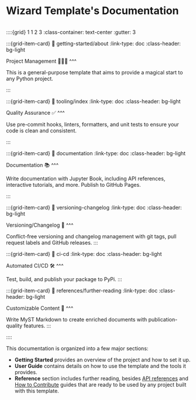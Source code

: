 # Wizard Template's Documentation

```{centered} _Let the wizard do the heavy lifting so you can focus on your craft_
```

::::{grid} 1 1 2 3
:class-container: text-center
:gutter: 3

:::{grid-item-card}
:link: getting-started/about
:link-type: doc
:class-header: bg-light

Project Management 🧙🏻‍♂️
^^^

This is a general-purpose template that aims to provide a magical start to any Python project.

:::

:::{grid-item-card}
:link: tooling/index
:link-type: doc
:class-header: bg-light

Quality Assurance ✅
^^^

Use pre-commit hooks, linters, formatters, and unit tests to ensure your code is clean and consistent.

:::

:::{grid-item-card}
:link: documentation
:link-type: doc
:class-header: bg-light

Documentation 📚
^^^

Write documentation with Jupyter Book, including API references, interactive tutorials, and more.
Publish to GitHub Pages.

:::

:::{grid-item-card}
:link: versioning-changelog
:link-type: doc
:class-header: bg-light

Versioning/Changelog 📜
^^^

Conflict-free versioning and changelog management with git tags, pull request labels and GitHub releases.
:::

:::{grid-item-card}
:link: ci-cd
:link-type: doc
:class-header: bg-light

Automated CI/CD 🛠️
^^^

Test, build, and publish your package to PyPi.
:::

:::{grid-item-card}
:link: references/further-reading
:link-type: doc
:class-header: bg-light

Customizable Content 🎯
^^^

Write MyST Markdown to create enriched documents with publication-quality features.
:::

::::

This documentation is organized into a few major sections:

- **Getting Started** provides an overview of the project and how to set it up.
- **User Guide** contains details on how to use the template and the tools it provides.
- **Reference** section includes further reading, besides [API references](references/api-reference.rst) and [How to Contribute](references/how-to-contribute.md) guides that are ready to be used by any project built with this template.

